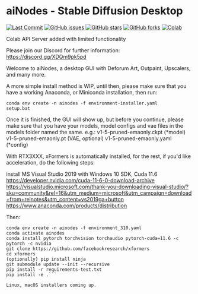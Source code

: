 # aiNodes - Stable Diffusion Desktop

<p align="left">
    <a href="https://github.com/XmYx/ainodes-pyside/commits"><img alt="Last Commit" src="https://img.shields.io/github/last-commit/XmYx/ainodes-pyside"></a>
    <a href="https://github.com/XmYx/ainodes-pyside/issues"><img alt="GitHub issues" src="https://img.shields.io/github/issues/XmYx/ainodes-pyside"></a>
    <a href="https://github.com/XmYx/ainodes-pyside/stargazers"><img alt="GitHub stars" src="https://img.shields.io/github/stars/XmYx/ainodes-pyside"></a>
    <a href="https://github.com/XmYx/ainodes-pyside/network"><img alt="GitHub forks" src="https://img.shields.io/github/forks/XmYx/ainodes-pyside"></a>
    <a href="https://github.com/XmYx/ainodes-pyside/blob/main/aiNodes_webAPI_colab_v0_0_2_public.ipynb"><img alt="Colab" src="https://colab.research.google.com/assets/colab-badge.svg"></a>  
</p>

Colab API Server added with limited functionality

Please join our Discord for further information: https://discord.gg/XDQm9pk5pd

Welcome to aiNodes, a desktop GUI with Deforum Art, Outpaint, Upscalers, and many more.

A more simple install method is WIP, until then, please make sure that you have a working Anaconda, or Miniconda installation, then run:


```\n
conda env create -n ainodes -f environment-installer.yaml
setup.bat
```

Once it is finished, the GUI will show up, but before you continue, please make sure that you have your models, model configs and vae files in the models folder named the same. e.g.:
v1-5-pruned-emaonly.ckpt (*model)
v1-5-pruned-emaonly.pt (VAE, optional)
v1-5-pruned-emaonly.yaml (*config)

With RTX3XXX, xFormers is automatically installed, for the rest, if you'd like acceleration, do the following steps:

install MS Visual Studio 2019 with Windows 10 SDK, Cuda 11.6
https://developer.nvidia.com/cuda-11-6-0-download-archive
https://visualstudio.microsoft.com/thank-you-downloading-visual-studio/?sku=community&rel=16&utm_medium=microsoft&utm_campaign=download+from+relnotes&utm_content=vs2019ga+button
https://www.anaconda.com/products/distribution

Then:
```\n
conda env create -n ainodes -f environment_310.yaml
conda activate ainodes
conda install pytorch torchvision torchaudio pytorch-cuda=11.6 -c pytorch -c nvidia
git clone https://github.com/facebookresearch/xformers
cd xformers
(optionally) pip install ninja
git submodule update --init --recursive
pip install -r requirements-test.txt
pip install -e .```

Linux, macOS installers coming up.
